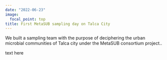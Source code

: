 ```yaml
---
date: "2022-06-23"
image:
  focal_point: top
title: First MetaSUB sampling day on Talca City
---
```


We built a sampling team with the purpose of deciphering the urban microbial communities of Talca city
under the MetaSUB consortium project..

<!--more-->


text here